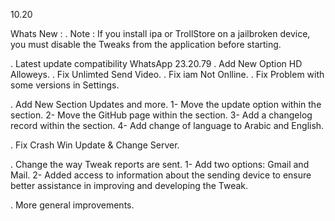 10.20

 Whats New :
 . Note : If you install ipa or TrollStore on a jailbroken device, you must disable the Tweaks from the application before starting.

. Latest update compatibility WhatsApp 23.20.79
. Add New Option HD Alloweys.
. Fix Unlimted Send Video.
. Fix iam Not Onlline.
. Fix Problem with some versions in Settings.

. Add New Section Updates and more.
1- Move the update option within the section.
2- Move the GitHub page within the section.
3- Add a changelog record within the section.
4- Add change of language to Arabic and English.

. Fix Crash Win Update & Change Server. 

. Change the way Tweak reports are sent.
1- Add two options: Gmail and Mail.
2- Added access to information about the sending device to ensure better assistance in improving and developing the Tweak.

. More general improvements.
